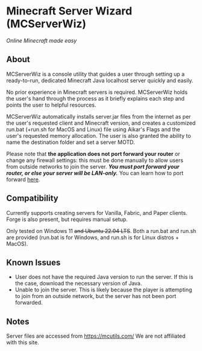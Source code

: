 # Minecraft Server Wizard (MCServerWiz)
*Online Minecraft made easy*

## About

MCServerWiz is a console utility that guides a user through setting up a ready-to-run, dedicated Minecraft Java localhost server quickly and easily.

No prior experience in Minecraft servers is required. MCServerWiz holds the user's hand through the process as it briefly explains each step and points 
the user to helpful resources. 

MCServerWiz automatically installs server.jar files from the internet as per the user's requested client and Minecraft version, and creates a customized 
run.bat (+run.sh for MacOS and Linux) file using Aikar's Flags and the user's requested memory allocation. The user is also granted the ability
to name the destination folder and set a server MOTD. 

Please note that **the application does not port forward your router** or change any firewall settings: this must be done manually to allow users from 
outside networks to join the server. **_You must port forward your router, or else your server will be LAN-only._**
You can learn how to port forward [here](https://www.wikihow.com/Portforward-Minecraft#:~:text=This%20wikiHow%20teaches).

## Compatibility 

Currently supports creating servers for Vanilla, Fabric, and Paper clients. Forge is also present, but requires manual setup. 

Only tested on Windows 11 ~~and Ubuntu 22.04 LTS~~. Both a run.bat and run.sh are provided (run.bat is for Windows, and run.sh is for Linux distros + MacOS).

## Known Issues

- User does not have the required Java version to run the server. If this is the case, download the necessary version of Java. 
- Unable to join the server. This is likely because the player is attempting to join from an outside network, but the server has not been port forwarded. 

## Notes

Server files are accessed from  https://mcutils.com/ 
We are not affiliated with this site. 
